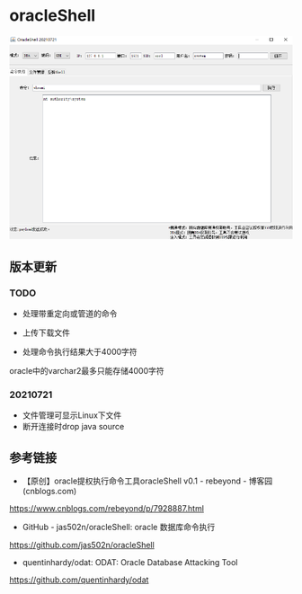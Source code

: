 # oracleShell

![1](./images/1.png)

## 版本更新

### TODO

- 处理带重定向或管道的命令

- 上传下载文件
- 处理命令执行结果大于4000字符

oracle中的varchar2最多只能存储4000字符

### 20210721

- 文件管理可显示Linux下文件
- 断开连接时drop java source

## 参考链接

- 【原创】oracle提权执行命令工具oracleShell v0.1 - rebeyond - 博客园 (cnblogs.com)

https://www.cnblogs.com/rebeyond/p/7928887.html

- GitHub - jas502n/oracleShell: oracle 数据库命令执行

https://github.com/jas502n/oracleShell
  
 - quentinhardy/odat: ODAT: Oracle Database Attacking Tool

https://github.com/quentinhardy/odat



